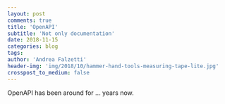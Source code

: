 ```yaml
---
layout: post
comments: true
title: 'OpenAPI'
subtitle: 'Not only documentation'
date: 2018-11-15
categories: blog
tags:
author: 'Andrea Falzetti'
header-img: 'img/2018/10/hammer-hand-tools-measuring-tape-lite.jpg'
crosspost_to_medium: false
---
```


OpenAPI has been around for ... years now.

